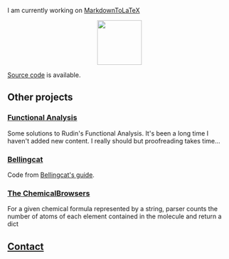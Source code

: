 I am currently working on [MarkdownToLaTeX](https://pypi.org/project/MarkdownToLaTeX)  
<div id="header" align="center">
  <img src="https://github.com/gitcordier/gitcordier/blob/main/image.png" width="100"/>
</div>


[Source code](https://github.com/gitcordier/MarkdownToLaTeX) is available.
## Other projects
### [Functional Analysis](https://github.com/gitcordier/FunctionalAnalysis)
Some solutions to Rudin's Functional Analysis. 
It's been a long time I haven't added new content. I really should but proofreading takes time…
### [Bellingcat](https://github.com/gitcordier/bellingcat)
Code from [Bellingcat's guide](https://www.bellingcat.com/category/resources/how-tos).
### [The ChemicalBrowsers](https://github.com/gitcordier/TheChemicalBrowsers)
For a given chemical formula represented by a string, parser counts the number of atoms of each element contained in the molecule and return a dict
## [Contact](https://www.linkedin.com/in/gabriel-cordier-58097494)



